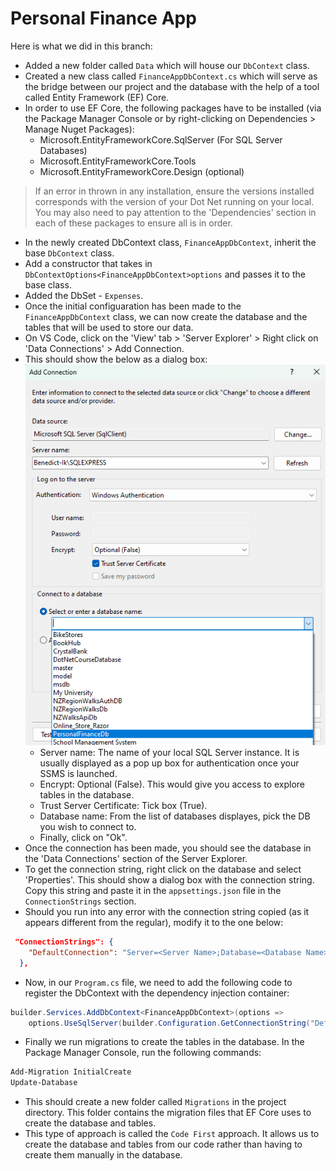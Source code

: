 # Personal Finance App

Here is what we did in this branch:

- Added a new folder called `Data` which will house our `DbContext` class.
- Created a new class called `FinanceAppDbContext.cs` which will serve as the bridge between our project and the database with the help of a tool called Entity Framework (EF) Core.
- In order to use EF Core, the following packages have to be installed (via the Package Manager Console or by right-clicking on Dependencies > Manage Nuget Packages):
	- Microsoft.EntityFrameworkCore.SqlServer (For SQL Server Databases)
	- Microsoft.EntityFrameworkCore.Tools
	- Microsoft.EntityFrameworkCore.Design (optional)
> If an error in thrown in any installation, ensure the versions installed corresponds with the version of your Dot Net running on your local. You may also need to pay attention to the 'Dependencies' section in each of these packages to ensure all is in order.  

- In the newly created DbContext class, `FinanceAppDbContext`, inherit the base `DbContext` class.
- Add a constructor that takes in `DbContextOptions<FinanceAppDbContext>options` and passes it to the base class.
- Added the DbSet - `Expenses`.
- Once the initial configuaration has been made to the `FinanceAppDbContext` class, we can now create the database and the tables that will be used to store our data.
- On VS Code, click on the 'View' tab > 'Server Explorer' > Right click on 'Data Connections' > Add Connection.
- This should show the below as a dialog box:
 ![File](file.png)
    - Server name: The name of your local SQL Server instance. It is usually displayed as a pop up box for authentication once your SSMS is launched.
	- Encrypt: Optional (False). This would give you access to explore tables in the database.
	- Trust Server Certificate: Tick box (True). 
	- Database name: From the list of databases displayes, pick the DB you wish to connect to.
	- Finally, click on "Ok".
- Once the connection has been made, you should see the database in the 'Data Connections' section of the Server Explorer.
- To get the connection string, right click on the database and select 'Properties'. This should show a dialog box with the connection string. Copy this string and paste it in the `appsettings.json` file in the `ConnectionStrings` section.
- Should you run into any error with the connection string copied (as it appears different from the regular), modify it to the one below:
```Json
 "ConnectionStrings": {
    "DefaultConnection": "Server=<Server Name>;Database=<Database Name>;Trusted_Connection=True;TrustServerCertificate=true"
  },
```
- Now, in our `Program.cs` file, we need to add the following code to register the DbContext with the dependency injection container:
```C#
builder.Services.AddDbContext<FinanceAppDbContext>(options =>
	options.UseSqlServer(builder.Configuration.GetConnectionString("DefaultConnection")));
```
- Finally we run migrations to create the tables in the database. In the Package Manager Console, run the following commands:
```bash
Add-Migration InitialCreate
Update-Database
```
- This should create a new folder called `Migrations` in the project directory. This folder contains the migration files that EF Core uses to create the database and tables.
- This type of approach is called the `Code First` approach. It allows us to create the database and tables from our code rather than having to create them manually in the database.